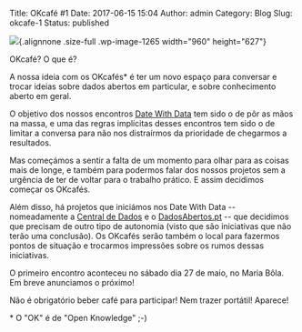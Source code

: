 Title: OKcafé #1
Date: 2017-06-15 15:04
Author: admin
Category: Blog
Slug: okcafe-1
Status: published

![](http://www.transparenciahackday.org/wp-content/uploads/2017/06/banner-okcafe-01.png){.alignnone .size-full .wp-image-1265 width="960" height="627"}

OKcafé? O que é?

A nossa ideia com os OKcafés\* é ter um novo espaço para conversar e trocar ideias sobre dados abertos em particular, e sobre conhecimento aberto em geral.

O objetivo dos nossos encontros [Date With Data](http://datewithdata.pt/) tem sido o de pôr as mãos na massa, e uma das regras implícitas desses encontros tem sido o de limitar a conversa para não nos distraírmos da prioridade de chegarmos a resultados.

Mas começámos a sentir a falta de um momento para olhar para as coisas mais de longe, e também para podermos falar dos nossos projetos sem a urgência de ter de voltar para o trabalho prático. E assim decidimos começar os OKcafés.

Além disso, há projetos que iniciámos nos Date With Data -- nomeadamente a [Central de Dados](http://centraldedados.pt/) e o [DadosAbertos.pt](http://dadosabertos.pt) -- que decidimos que precisam de outro tipo de autonomia (visto que são iniciativas que não terão uma conclusão). Os OKcafés serão também o local para fazermos pontos de situação e trocarmos impressões sobre os rumos dessas iniciativas.

O primeiro encontro aconteceu no sábado dia 27 de maio, no Maria Bôla. Em breve anunciamos o próximo!

Não é obrigatório beber café para participar! Nem trazer portátil! Aparece!

\* O "OK" é de "Open Knowledge" ;-)
